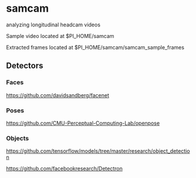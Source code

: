# samcam
analyzing longitudinal headcam videos

Sample video located at $PI_HOME/samcam

Extracted frames located at $PI_HOME/samcam/samcam_sample_frames

## Detectors

### Faces

https://github.com/davidsandberg/facenet

### Poses

https://github.com/CMU-Perceptual-Computing-Lab/openpose

### Objects

https://github.com/tensorflow/models/tree/master/research/object_detection

https://github.com/facebookresearch/Detectron
